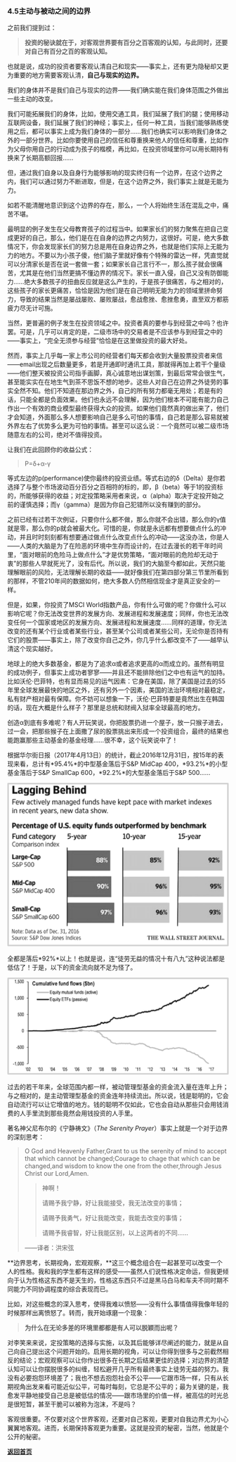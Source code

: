 ### 4.5主动与被动之间的边界

之前我们提到过：

> **投资的秘诀就在于，对客观世界要有百分之百客观的认知，与此同时，还要对自己有百分之百的客观认知。**

也就是说，成功的投资者要客观认清自己和现实——事实上，还有更为隐秘却又更为重要的地方需要客观认清，**自己与现实的边界。**

我们的身体并不是我们自己与现实的边界——我们确实能在我们身体范围之外做出一些主动的改变。

我们可能拓展我们的身体，比如，使用交通工具，我们延展了我们的腿；使用移动互联网设备，我们延展了我们的神经；事实上，任何一种工具，当我们能够熟练使用之后，都可以事实上成为我们身体的一部分……我们也确实可以影响我们身体之外的一部分世界。比如你要使用自己的信任和尊重换来他人的信任和尊重，比如作为父母你用自己的行动成为孩子的楷模，再比如，在投资领域里你可以用长期持有换来了长期高额回报……

但，通过我们自身以及自身行为能够影响的现实终归有一个边界，在这个边界之内，我们可以通过努力不断进取，但是，在这个边界之外，我们事实上就是无能为力。

如若不能清醒地意识到这个边界的存在，那么，一个人将始终生活在混乱之中，痛苦不堪。

最明显的例子发生在父母教育孩子的过程当中。如果家长们的努力聚焦在把自己变成更好的自己，那么，他们是在在自身的边界之内努力，这很好。可是，绝大多数情况下，你会发现家长们的努力总是用在自身边界之外，也就是他们实际上无能为力的地方。不要以为小孩子傻，他们脑子里就好像有个特殊的雷达一样，凭直觉就可以分清家长是否在说一套做一套；如果家长自己言行不一，那么孩子就会很痛苦，尤其是在他们当然更搞不懂边界的情况下。家长一直入侵，自己又没有防御能力……绝大多数孩子的扭曲反应就是这么产生的，于是孩子很痛苦，与之相对的，这些孩子的家长更痛苦，恰恰是因为他们是在自己明明无能为力的领域里拼命努力，导致的结果当然是屡战屡败、屡败屡战，愈战愈挫、愈挫愈勇，直至双方都筋疲力尽无计可施。

当然，更普遍的例子发生在投资领域之中。投资者真的要参与到经营之中吗？也许罢。可是，几乎可以肯定的是，二级市场中的交易者是不应该参与到经营之中的——事实上，“完全无须参与经营”恰恰是在这里做投资的最大好处。

然而，事实上几乎每一家上市公司的经营者们每天都会收到大量股票投资者来信——email出现之后数量更多，若是开通即时通讯工具，那就得再加上若干个量级——他们整天被投资公司指手画脚，真心诚意地出谋划策，到最后常常会很生气，甚至能实实在在地生气到茶不思饭不想的地步。这些人对自己在边界之外徒劳的事实全然不知。他们不知道在那边界之外，自己的所有努力都毫无用处；若是有的话，只能全都是负面效果。他们也永远不会理解，因为他们根本不可能有能力自己作出一个有效的商业模型最终获得大众的投资。如果他们竟然真的做出来了，他们才会知道，外面那么多人想要影响自己是多么可怕的事情，自己若是那么容易就被外界左右了优势多么更为可怕的事情。甚至可以这么说：一个竟然可以被二级市场随意左右的公司，绝对不值得投资。

让我们在此回顾你的收益公式：

> P=δ+α-γ

等式左边的p(performance)使你最终的投资业绩。等式右边的δ（Delta）是你若选择了与整个市场波动百分百分之百相符的标的，即，β（beta）等于1的投资标的，所能够获得的收益；对定投策略采用者来说，α（alpha）取决于定投开始之前的谨慎选择；而γ（gamma）是因为你自己犯错所以没有赚到的部分。

之前已经有过若干次例证，只要你什么都不做，那么你就不会出错，那么你的γ值就是零，那么你的p就会被最大化。可惜的是，你就是永远都有想要做点什么的冲动，并且时时刻刻都有想要通过做点什么改变点什么的冲动——这没办法，你是人——人类的大脑是为了在险恶的环境中生存而设计的，在过去漫长的若干年时间里，“面对眼前的危险马上做点什么”才是优势策略，“面对眼前的危险却无动于衷”的那些人早就死光了，没有后代。所以说，我们的大脑至今都如此，天然只能理解眼前的风险，无法理解长期的收益——就好像我们在第四部分第三节里所看到的那样，不管210年间的数据如何，绝大多数人仍然相信现金才是真正安全的一样。

但是，如果，你投资了MSCI World指数产品，你有什么可做的呢？你做什么可以影响它呢？你无法改变世界的发展方向、发展进程和发展速度；同样，你也无法改变任何一个国家或地区的发展方向、发展进程和发展速度……同样的道理，你无法改变的还有某个行业或者某些行业，甚至某个公司或者某些公司，无论你是否持有它们的股票——事实上，除了改变你自己之外，你几乎什么都改变不了——越早认清这个现实越好。

地球上的绝大多数基金，都是为了追求α或者追求更高的α而成立的。虽然有明显的成功例子，但事实上成功者寥寥——并且还不能排除他们之中也有运气的加持。比如沃伦·巴菲特，也有显而易见的运气因素：它身在美国，除了美国是过去的55年里全球发展最快的地区之外，还有另外一个因素，美国的法治环境相对最稳定，私有财产相对最有保障。你不妨可以想象一下，沃伦·巴菲特要是竟然出生在韩国的话，现在大概是什么样子？那里是总统和财阀入狱率全球最高的地方。

创造α到底有多难呢？有人开玩笑说，你把股票扔进一个屋子，放一只猴子进去，过一会，把那些猴子在上面撒了尿的股票挑出来形成一个投资组合，最终的结果也能跑赢那些主动基金的基金经理……很不幸，这个玩笑说中了！

根据华尔街日报（2017年4月13日）的统计，截止2016年12月31日，按15年的表现来看，总计有*95.4%*的中型基金落后于S&P MidCap 400，*93.2%*的小型基金落后于S&P SmallCap 600，*92.2%*的大型基金落后于S&P 500……

![Figure36](assets/images/Figure36.png)

全都是落后*92%*以上！也就是说，连“徒劳无益的情况十有八九”这种说法都是低估了！于是，以下的资金流向就不足为怪了。

![Figure37](assets/images/Figure37.png)

过去的若干年来，全球范围内都一样，被动管理型基金的资金流入量在连年上升；与之相对的，是主动管理型基金的资金连年持续流出。所以说，钱是聪明的，它会自动流行可以让它增值的地方。钱的聪明不仅如此，它也会自动从那些只会用钱消费的人手里流到那些竟然会用钱投资的人手里。

著名神父尼布尔的《宁静祷文》（*The Serenity Prayer*）事实上就是一个对于边界的深刻思考：

> O God and Heavenly Father,Grant to us the serenity of mind to accept that which cannot be  changed;Courage to chage that which can be changed,and wisdom to know the one from the other,through Jesus Christ our Lord,Amen.
>
> > 神啊！
> >
> > 请赐予我宁静，好让我能接受，我无法改变的事情；
> >
> > 请赐予我勇气，好让我能改变，我能去改变的事情；
> >
> > 请赐予我睿智，好让我能区别，以上这两者的不同……
>
> ——译者：洪宋弦

**边界思考，长期视角，宏观观察，**这三个概念组合在一起甚至可以改变一个人的性格。我和我的学生都有这样的感受——虽然人们说性格决定命运，但我更倾向于认为性格这东西不是天生的，性格这东西只不过是黑马白马和车夫不同时期不同能力不同协调程度的综合表现而已。

比如，对这些概念的深入思考，使得我难以愤怒——没有什么事情值得我像年轻的时候那样出离愤怒了。转而，我开始琢磨一个现象：

> **为什么在无论多差的环境里都都是有人可以脱颖而出呢？**

对李笑来来说，定投策略的选择与实施，以及其后能够详尽阐述的能力，就是从自己向自己提出这个问题开始的。启用长期的视角，可以让你得到很多与之前截然相反的结论；宏观观察可以让你作出很多在长期之后结果更佳的选择；对边界的清楚认知可以让你摆脱很多的纠缠，轻松避开几乎所有最终事实上徒劳无益的努力。我没有必要抱怨环境差了；我也不想去抱怨社会不公平——它跟市场一样，只有从长期视角出发来看可能近似公平，可每时每刻，它总是不公平的；最为关键的是，我愈发平静地接受自己总是被低估的情况——跟市场里的价值一样，被高估的时光总是很短暂，甚至干脆可以被称为泡沫，不是吗？

客观很重要。不仅要对这个世界客观，还要对自己客观，更要对自我边界尤为小心翼翼地客观。进而，长期保持客观更为重要。这就是投资的秘密，当然，他就是个公开的秘密。

[**返回首页**](./index.md)
